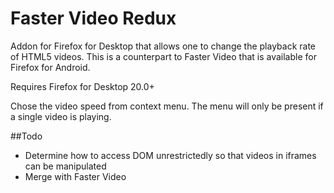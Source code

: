 # Faster Video Redux

Addon for Firefox for Desktop that allows one to change the playback rate of HTML5 videos.
This is a counterpart to Faster Video that is available for Firefox for Android.

Requires Firefox for Desktop 20.0+

Chose the video speed from context menu. The menu will only be present if a single video is playing.

##Todo
* Determine how to access DOM unrestrictedly so that videos in iframes can be manipulated
* Merge with Faster Video